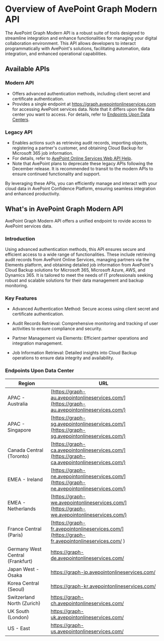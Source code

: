 # Overview of AvePoint Graph Modern API

The AvePoint Graph Modern API is a robust suite of tools designed to streamline integration and enhance functionalities for managing your digital collaboration environment. This API allows developers to interact programmatically with AvePoint's solutions, facilitating automation, data integration, and enhanced operational capabilities.  

## Available APIs  

### Modern API  

- Offers advanced authentication methods, including client secret and certificate authentication.  
- Provides a single endpoint at https://graph.avepointonlineservices.com for accessing AvePoint services data. Note that it differs upon the data center you want to access. For details, refer to [Endpoints Upon Data Centers](#endpoints-upon-data-center).

### Legacy API  

- Enables actions such as retrieving audit records, importing objects, registering a partner's customer, and obtaining Cloud Backup for Microsoft 365 job information.  
- For details, refer to [AvePoint Online Services Web API Help](https://avepointcdn.azureedge.net/assets/webhelp/avepoint-online-services-api/index.htm).  
- Note that AvePoint plans to deprecate these legacy APIs following the December release. It is recommended to transit to the modern APIs to ensure continued functionality and support.  

By leveraging these APIs, you can efficiently manage and interact with your cloud data in AvePoint Confidence Platform, ensuring seamless integration and enhanced productivity.  

## What's in AvePoint Graph Modern API

AvePoint Graph Modern API offers a unified endpoint to rovide access to AvePoint services data.

### Introduction

Using advanced authentication methods, this API ensures secure and efficient access to a wide range of functionalities. These include retrieving audit records from AvePoint Online Services, managing partners via the Elements platform, and obtaining detailed job information from AvePoint's Cloud Backup solutions for Microsoft 365, Microsoft Azure, AWS, and Dynamics 365. It is tailored to meet the needs of IT professionals seeking robust and scalable solutions for their data management and backup monitoring.  

### Key Features

- Advanced Authentication Method: Secure access using client secret and certificate authentication.  

- Audit Records Retrieval: Comprehensive monitoring and tracking of user activities to ensure compliance and security.  

- Partner Management via Elements: Efficient partner operations and integration management.

- Job Information Retrieval: Detailed insights into Cloud Backup operations to ensure data integrity and availability.  

### Endpoints Upon Data Center

| Region                    | URL                                 |
|------------------------------|---------------------------------|
| APAC - Australia          | [https://graph-au.avepointonlineservices.com/](https://graph-au.avepointonlineservices.com/) |
| APAC - Singapore                    | [https://graph-sg.avepointonlineservices.com/](https://graph-sg.avepointonlineservices.com/) |
| Canada Central (Toronto)            | [https://graph-ca.avepointonlineservices.com/](https://graph-ca.avepointonlineservices.com/) |
| EMEA - Ireland                      | [https://graph-ne.avepointonlineservices.com/](https://graph-ne.avepointonlineservices.com/) |
| EMEA - Netherlands                  | [https://graph-we.avepointonlineservices.com/](https://graph-we.avepointonlineservices.com/) |
| France Central (Paris)              | [https://graph-fr.avepointonlineservices.com/](https://graph-fr.avepointonlineservices.com/ ) |
| Germany West Central (Frankfurt)    | [https://graph-de.avepointonlineservices.com/ ](https://graph-de.avepointonlineservices.com/ ) |
| Japan West - Osaka                  | [https://graph-jp.avepointonlineservices.com/ ](https://graph-jp.avepointonlineservices.com/ ) |
| Korea Central (Seoul)               | [https://graph-kr.avepointonlineservices.com/ ](https://graph-kr.avepointonlineservices.com/ ) |
| Switzerland North (Zurich)          | [https://graph-ch.avepointonlineservices.com/ ](https://graph-ch.avepointonlineservices.com/ ) |
| UK South (London)                   | [https://graph-uk.avepointonlineservices.com/ ](https://graph-uk.avepointonlineservices.com/ ) |
| US - East                           | [https://graph-us.avepointonlineservices.com/ ](https://graph-us.avepointonlineservices.com/ ) |